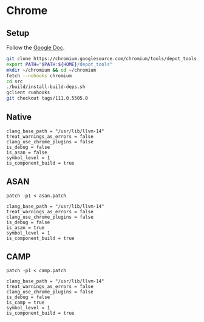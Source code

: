 # Chrome
## Setup

Follow the [Google Doc](https://chromium.googlesource.com/chromium/src/+/main/docs/linux/build_instructions.md).

```bash
git clone https://chromium.googlesource.com/chromium/tools/depot_tools.git
export PATH="$PATH:${HOME}/depot_tools"
mkdir ~/chromium && cd ~/chromium
fetch --nohooks chromium
cd src
./build/install-build-deps.sh
gclient runhooks
git checkout tags/111.0.5505.0
```

## Native
```config
clang_base_path = "/usr/lib/llvm-14"
treat_warnings_as_errors = false
clang_use_chrome_plugins = false
is_debug = false
is_asan = false
symbol_level = 1
is_component_build = true 
```

## ASAN
```
patch -p1 < asan.patch
```
```config
clang_base_path = "/usr/lib/llvm-14"
treat_warnings_as_errors = false
clang_use_chrome_plugins = false
is_debug = false
is_asan = true
symbol_level = 1
is_component_build = true
```


## CAMP
```
patch -p1 < camp.patch
```
```config
clang_base_path = "/usr/lib/llvm-14"
treat_warnings_as_errors = false
clang_use_chrome_plugins = false
is_debug = false
is_camp = true
symbol_level = 1
is_component_build = true
```